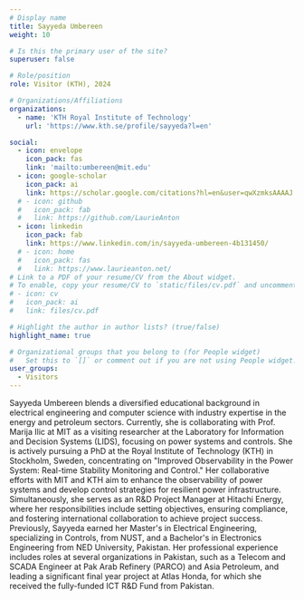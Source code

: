 ```yaml
---
# Display name
title: Sayyeda Umbereen
weight: 10

# Is this the primary user of the site?
superuser: false

# Role/position
role: Visitor (KTH), 2024

# Organizations/Affiliations
organizations:
  - name: 'KTH Royal Institute of Technology'
    url: 'https://www.kth.se/profile/sayyeda?l=en'

social:
  - icon: envelope
    icon_pack: fas
    link: 'mailto:umbereen@mit.edu'
  - icon: google-scholar
    icon_pack: ai
    link: https://scholar.google.com/citations?hl=en&user=qwXzmksAAAAJ
  # - icon: github
  #   icon_pack: fab
  #   link: https://github.com/LaurieAnton
  - icon: linkedin
    icon_pack: fab
    link: https://www.linkedin.com/in/sayyeda-umbereen-4b131450/
  # - icon: home
  #   icon_pack: fas
  #   link: https://www.laurieanton.net/
# Link to a PDF of your resume/CV from the About widget.
# To enable, copy your resume/CV to `static/files/cv.pdf` and uncomment the lines below.
# - icon: cv
#   icon_pack: ai
#   link: files/cv.pdf

# Highlight the author in author lists? (true/false)
highlight_name: true

# Organizational groups that you belong to (for People widget)
#   Set this to `[]` or comment out if you are not using People widget.
user_groups:
  - Visitors
---
```

Sayyeda Umbereen blends a diversified educational background in electrical engineering and computer science with industry expertise in the energy and petroleum sectors. Currently, she is collaborating with Prof. Marija Ilic at MIT as a visiting researcher at the Laboratory for Information and Decision Systems (LIDS), focusing on power systems and controls. She is actively pursuing a PhD at the Royal Institute of Technology (KTH) in Stockholm, Sweden, concentrating on "Improved Observability in the Power System: Real-time Stability Monitoring and Control." Her collaborative efforts with MIT and KTH aim to enhance the observability of power systems and develop control strategies for resilient power infrastructure. Simultaneously, she serves as an R&D Project Manager at Hitachi Energy, where her responsibilities include setting objectives, ensuring compliance, and fostering international collaboration to achieve project success. Previously, Sayyeda earned her Master's in Electrical Engineering, specializing in Controls, from NUST, and a Bachelor's in Electronics Engineering from NED University, Pakistan. Her professional experience includes roles at several organizations in Pakistan, such as a Telecom and SCADA Engineer at Pak Arab Refinery (PARCO) and Asia Petroleum, and leading a significant final year project at Atlas Honda, for which she received the fully-funded ICT R&D Fund from Pakistan.
